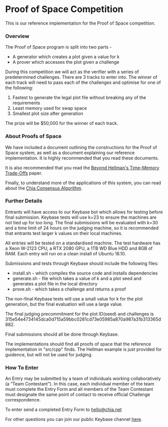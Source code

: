 # Proof of Space Competition

This is our reference implementation for the Proof of Space competition.

### Overview

The Proof of Space program is split into two parts -
- A generator which creates a plot given a value for k
- A prover which accesses the plot given a challenge

During this competition we will act as the verifier with a series of predetermined challenges.
There are 3 tracks to enter into. The winner of each track will need to pass each of the challenges and optimise for one of the following:

1. Fastest to generate the legal plot file without breaking any of the requirements
2. Least memory used for swap space
3. Smallest plot size after generation

The prize will be $50,000 for the winner of each track.

### About Proofs of Space

We have included a document outlining the constructions for the Proof of Space system, as well as a document explaining our reference implementation.
It is highly recommended that you read these documents.

It is also recommended that you read the [Beyond Hellman's Time-Memory Trade-Offs](https://eprint.iacr.org/2017/893.pdf) paper.

Finally, to understand more of the applications of this system, you can read about the [Chia Consensus Algorithm](https://www.chia.net/assets/ChiaGreenPaper.pdf).

### Further Details

Entrants will have access to our Keybase bot which allows for testing before final submission.
Keybase tests will use k=23 to ensure the machines are not tied up for too long.
The final submissions will be evaluated with k=30 and a time limit of 24 hours on the judging machine, so it is recommended that entrants test larger k values on their local machines.

All entries will be tested on a standardised machine.
The test hardware has a Xeon W-2123 CPU, a RTX 2080 GPU, a 1TB WD Blue HDD and 8GB of RAM.
Each entry will run on a clean install of Ubuntu 18.10.

Submissions and tests through Keybase should include the following files:

- install.sh - which compiles the source code and installs dependencies
- generate.sh - file which takes a value of k and a plot seed and generates a plot file in the local directory
- prove.sh - which takes a challenge and returns a proof

The non-final Keybase tests will use a small value for k for the plot generation, but the final evaluation will use a large value.

The final judging precommitment for the plot ID(seed) and challenges is 315e54e4734145dca0d715a59bbc0281cd73e05985a870a987a31b313365d882.

Final submissions should all be done through Keybase.

The implementations should find all proofs of space that the reference implementation in "src/cpp" finds.
The Hellman example is just provided for guidence, but will not be used for judging.

### How To Enter

An Entry may be submitted by a team of individuals working collaboratively (a “Team Contestant”).
In this case, each individual member of the team must complete the Entry Form and all members of the Team Contestant must designate the same point of contact to receive official Challenge correspondence.

To enter send a completed Entry Form to [hello@chia.net](mailto:hello@chia.net)


For other questions you can join our public Keybase channel [here](https://keybase.io/team/chia_network.public).

